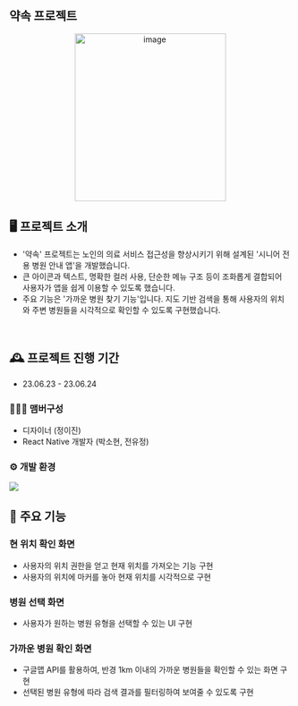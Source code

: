 ## 약속 프로젝트 

<p align="center">
  <img src="https://github.com/miriPromise/miriPromise_frontend/assets/109844803/444c2af4-8fea-46a5-9cfa-d77cd5fa8470" alt="image" width="270" height="300" />
</p>


## 🖥️ 프로젝트 소개
- '약속' 프로젝트는 노인의 의료 서비스 접근성을 향상시키기 위해 설계된 '시니어 전용 병원 안내 앱'을 개발했습니다.   
- 큰 아이콘과 텍스트, 명확한 컬러 사용, 단순한 메뉴 구조 등이 조화롭게 결합되어 사용자가 앱을 쉽게 이용할 수 있도록 했습니다. 
- 주요 기능은 '가까운 병원 찾기 기능'입니다. 지도 기반 검색을 통해 사용자의 위치와 주변 병원들을 시각적으로 확인할 수 있도록 구현했습니다.
<br>

## 🕰️ 프로젝트 진행 기간
* 23.06.23 - 23.06.24 

### 🧑‍🤝‍🧑 맴버구성
 - 디자이너 (정이진)
 - React Native 개발자 (박소현, 전유정)
   
### ⚙️ 개발 환경
   <img src="https://img.shields.io/badge/React Native-0088CC?style=flat-square&logo=React&logoColor=white"/>

## 📌 주요 기능
### 현 위치 확인 화면 
-  사용자의 위치 권한을 얻고 현재 위치를 가져오는 기능 구현
-  사용자의 위치에 마커를 놓아 현재 위치를 시각적으로 구현 

### 병원 선택 화면 
- 사용자가 원하는 병원 유형을 선택할 수 있는 UI 구현
    
### 가까운 병원 확인 화면
- 구글맵 API를 활용하여, 반경 1km 이내의 가까운 병원들을 확인할 수 있는 화면 구현 
- 선택된 병원 유형에 따라 검색 결과를 필터링하여 보여줄 수 있도록 구현
